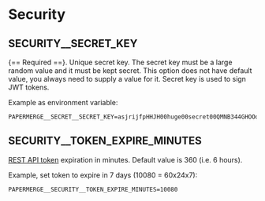 # Security


## SECURITY__SECRET_KEY


{== Required ==}. Unique secret key. The secret key must be a large random value and it must be
kept secret. This option does not have default value, you always need
to supply a value for it. Secret key is used to sign JWT tokens.

Example as environment variable:

    PAPERMERGE__SECRET__SECRET_KEY=asjrijfpHHJH00huge00secret00QMNB344GHOOooaq


## SECURITY__TOKEN_EXPIRE_MINUTES


[REST API token](/rest-api/token) expiration in minutes. Default value is 360 (i.e. 6 hours).

Example, set token to expire in 7 days (10080 = 60x24x7):

    PAPERMERGE__SECURITY__TOKEN_EXPIRE_MINUTES=10080

